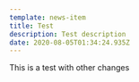 ```yaml
---
template: news-item
title: Test
description: Test description
date: 2020-08-05T01:34:24.935Z
---
```

This is a test with other changes
